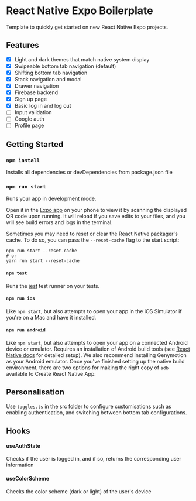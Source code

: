 # React Native Expo Boilerplate
Template to quickly get started on new React Native Expo projects. 

## Features
- [x] Light and dark themes that match native system display
- [x] Swipeable bottom tab navigation (default)
- [x] Shifting bottom tab navigation
- [x] Stack navigation and modal
- [x] Drawer navigation
- [x] Firebase backend
- [x] Sign up page
- [x] Basic log in and log out
- [ ] Input validation
- [ ] Google auth
- [ ] Profile page

## Getting Started

### `npm install`

Installs all dependencies or devDependencies from package.json file

### `npm run start`

Runs your app in development mode.

Open it in the [Expo app](https://expo.io) on your phone to view it by scanning the displayed QR code upon running. It will reload if you save edits to your files, and you will see build errors and logs in the terminal.

Sometimes you may need to reset or clear the React Native packager's cache. To do so, you can pass the `--reset-cache` flag to the start script:

```
npm run start --reset-cache
# or
yarn run start --reset-cache
```

#### `npm test`

Runs the [jest](https://github.com/facebook/jest) test runner on your tests.

#### `npm run ios`

Like `npm start`, but also attempts to open your app in the iOS Simulator if you're on a Mac and have it installed.

#### `npm run android`

Like `npm start`, but also attempts to open your app on a connected Android device or emulator. Requires an installation of Android build tools (see [React Native docs](https://facebook.github.io/react-native/docs/getting-started.html) for detailed setup). We also recommend installing Genymotion as your Android emulator. Once you've finished setting up the native build environment, there are two options for making the right copy of `adb` available to Create React Native App:

## Personalisation
Use `toggles.ts` in the src folder to configure customisations such as enabling authentication, and switching between bottom tab configurations.

## Hooks

#### useAuthState

Checks if the user is logged in, and if so, returns the corresponding user information

#### useColorScheme

Checks the color scheme (dark or light) of the user's device

